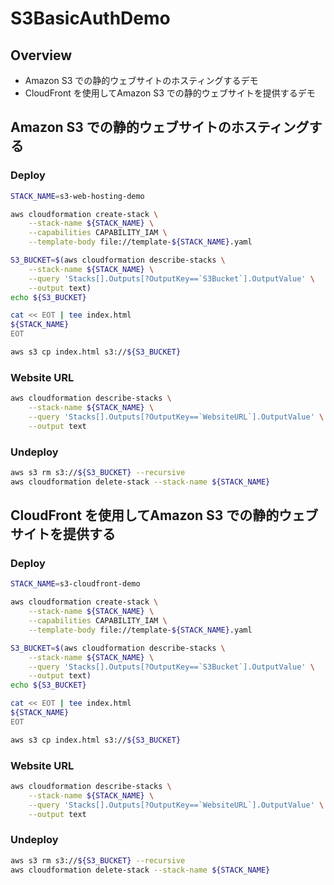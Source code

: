 # S3BasicAuthDemo

## Overview

- Amazon S3 での静的ウェブサイトのホスティングするデモ
- CloudFront を使用してAmazon S3 での静的ウェブサイトを提供するデモ

## Amazon S3 での静的ウェブサイトのホスティングする

### Deploy

```sh
STACK_NAME=s3-web-hosting-demo

aws cloudformation create-stack \
    --stack-name ${STACK_NAME} \
    --capabilities CAPABILITY_IAM \
    --template-body file://template-${STACK_NAME}.yaml
```

```sh
S3_BUCKET=$(aws cloudformation describe-stacks \
    --stack-name ${STACK_NAME} \
    --query 'Stacks[].Outputs[?OutputKey==`S3Bucket`].OutputValue' \
    --output text)
echo ${S3_BUCKET}

cat << EOT | tee index.html
${STACK_NAME}
EOT

aws s3 cp index.html s3://${S3_BUCKET}
```

### Website URL

```sh
aws cloudformation describe-stacks \
    --stack-name ${STACK_NAME} \
    --query 'Stacks[].Outputs[?OutputKey==`WebsiteURL`].OutputValue' \
    --output text
```

### Undeploy

```sh
aws s3 rm s3://${S3_BUCKET} --recursive
aws cloudformation delete-stack --stack-name ${STACK_NAME}
```

## CloudFront を使用してAmazon S3 での静的ウェブサイトを提供する

### Deploy

```sh
STACK_NAME=s3-cloudfront-demo

aws cloudformation create-stack \
    --stack-name ${STACK_NAME} \
    --capabilities CAPABILITY_IAM \
    --template-body file://template-${STACK_NAME}.yaml
```

```sh
S3_BUCKET=$(aws cloudformation describe-stacks \
    --stack-name ${STACK_NAME} \
    --query 'Stacks[].Outputs[?OutputKey==`S3Bucket`].OutputValue' \
    --output text)
echo ${S3_BUCKET}

cat << EOT | tee index.html
${STACK_NAME}
EOT

aws s3 cp index.html s3://${S3_BUCKET}
```

### Website URL

```sh
aws cloudformation describe-stacks \
    --stack-name ${STACK_NAME} \
    --query 'Stacks[].Outputs[?OutputKey==`WebsiteURL`].OutputValue' \
    --output text
```

### Undeploy

```sh
aws s3 rm s3://${S3_BUCKET} --recursive
aws cloudformation delete-stack --stack-name ${STACK_NAME}
```

